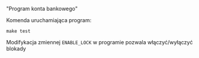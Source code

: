 "Program konta bankowego"

Komenda uruchamiająca program:
```
make test
```

Modifykacja zmiennej `ENABLE_LOCK` w programie pozwala włączyć/wyłączyć blokady